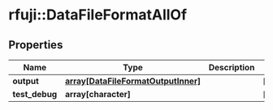 # rfuji::DataFileFormatAllOf


## Properties
Name | Type | Description | Notes
------------ | ------------- | ------------- | -------------
**output** | [**array[DataFileFormatOutputInner]**](DataFileFormat_output_inner.md) |  | [optional] 
**test_debug** | **array[character]** |  | [optional] 


